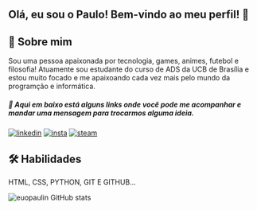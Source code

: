 ## Olá, eu sou o Paulo! Bem-vindo ao meu perfil! 👋


## 🚀 Sobre mim
Sou uma pessoa apaixonada por tecnologia, games, animes, futebol e filosofia! Atuamente sou estudante do curso de ADS da UCB de Brasília e estou muito focado e me apaixoando cada vez mais pelo mundo da programção e informática.


##### 🔗 Aqui em baixo está alguns links onde você pode me acompanhar e mandar uma mensagem para trocarmos alguma ideia.
[![linkedin](https://img.shields.io/badge/LinkedIn-0077B5?style=for-the-badge&logo=linkedin&logoColor=white)](www.linkedin.com/in/euopaulo)
[![insta](https://img.shields.io/badge/Instagram-E4405F?style=for-the-badge&logo=instagram&logoColor=white)](https://www.instagram.com/eu_opaulin/)
[![steam](https://img.shields.io/badge/Steam-000000?style=for-the-badge&logo=steam&logoColor=white)](https://steamcommunity.com/id/eupaulin/)


## 🛠 Habilidades
HTML, CSS, PYTHON, GIT E GITHUB...

![euopaulin GitHub stats](https://github-readme-stats.vercel.app/api?username=euopaulin&show_icons=true&theme=dracula)
